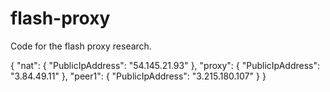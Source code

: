 # flash-proxy

Code for the flash proxy research.

{
    "nat": {
        "PublicIpAddress": "54.145.21.93"
    },
    "proxy": {
        "PublicIpAddress": "3.84.49.11"
    },
    "peer1": {
        "PublicIpAddress": "3.215.180.107"
    }
}
